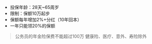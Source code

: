 - 投保年龄：28天~65周岁
- 限制：保额10万起步
- 保额每年增加2%+分红（10年回本）
- 一年只能领20%的保额


> 公务员的年金险保费不能超过100万
> 健康险、医疗、意外、寿险除外